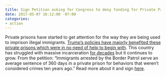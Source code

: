 ```yaml
---
title: Sign Petition asking for Congress to deny funding for Private Prisons
date: 2017-05-07 16:12:00 -07:00
categories:
- action
---
```


Private prisons have started to get attention for the way they are being used to imprison illegal immigrants. [Trump’s policies have majorly benefited these private prisons which were in no need of help to begin with](http://www.thedailybeast.com/articles/2017/05/03/this-private-prison-company-is-getting-rich-off-donald-trump-s-immigration-crackdown). This country has struggled with massive incarceration [for decades](http://www.amnestyusa.org/our-work/issues/military-police-and-arms/police-and-human-rights/mass-incarceration-in-the-usa) but it continues to grow. From the petition: “Immigrants arrested by the Border Patrol serve an average sentence of 360 days in a private prison for behaviors that weren’t considered crimes ten years ago.” Read more about it and sign [here](http://petitions.moveon.org/sign/congress-deny-funding). 